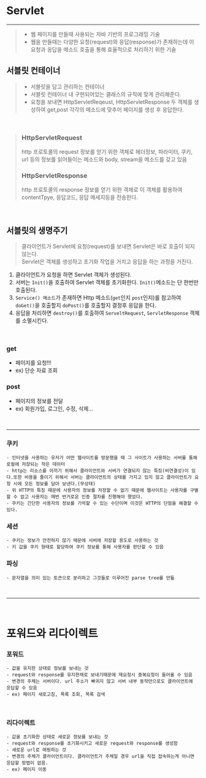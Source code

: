 # Servlet

---

> - 웹 페이지를 만들때 사용되는 자바 기반의 프로그래밍 기술
> - 웹을 만들때는 다양한 요청(request)와 응답(response)가 존재하는데 이 요청과 응답을 메소드 호출을 통해 효율적으로 처리하기 위한 기술


## 서블릿 컨테이너

> - 서블릿을 담고 관리하는 컨테이너
> - 서블릿 컨테이너 내 구현되어있는 클래스의 규칙에 맞게 관리해준다.
> - 요청을 보내면 HttpServletReqeust, HttpServletResponse 두 객체를 생성하여 get,post 각각의 메소드에 맞추어 페이지를 생성 후 응답한다.

<br>

> ### HttpServletRequest
> http 프로토콜의 request 정보를 얻기 위한 객체로 헤더정보, 파라미터, 쿠키, url 등의 정보를 읽어들이는 메소드와 body, stream을 메소드를 갖고 있음
><br>
> ### HttpServletResponse
> http 프로토콜의 response 정보를 얻기 위한 객체로 이 객체를 활용하여 contentTpye, 응답코드, 응답 메세지등을 전송한다.

<br>

## 서블릿의 생명주기
> 클라이언트가 Servlet에 요청(request)를 보내면 Servlet은 바로 호출이 되지 않는다.   
> Servlet은 객체를 생성하고 초기화 작업을 거치고 응답을 하는 과정을 거친다.

1. 클라이언트가 요청을 하면 Servlet 객체가 생성된다.
2. 서버는 `Init()`을 호출하여 Servlet 객체를 초기화한다. `Init()`메소드는 단 한번만 호출된다.
3. `Service() 메소드`가 존재하면 Http 메소드(`get`인지 `post`인지)를 참고하여 `doGet()`을 호출할지 `doPost()`를 호출할지 결정후 응답을 한다.
4. 응답을 처리하면 `destroy()`를 호출하여 `ServeltRequest`, `ServletResponse` 객체를 소멸시킨다.


<br>


### get
- 페이지를 요청!!!
- ex) 단순 자료 조회


### post 
- 페이지의 정보를 전달
- ex) 회원가입, 로그인, 수정, 삭제...


<br>

---

### 쿠키
    - 인터넷을 사용하는 유저가 어떤 웹사이트를 방문했을 때 그 사이트가 사용하는 서버를 통해 로컬에 저장되는 작은 데이터
    - http는 리소스를 아끼기 위해서 클라이언트와 서버가 연결되지 않는 특징(비연결성)이 있다.또한 비용을 줄이기 위해서 서버는 클라이언트의 상태를 가지고 있지 않고 클라이언트가 요청 시에 모든 정보를 담아 보낸다.(무상태)
    - 위 HTTP의 특징 때문에 사용자의 정보를 저장할 수 없기 때문에 웹사이트는 사용자를 구별할 수 없고 사용자는 매번 번거로운 인증 절차를 진행해야 했었다.
    - 쿠키는 간단한 사용자의 정보를 기억할 수 있는 수단이며 이것은 HTTP의 단점을 해결할 수 있다.

### 세션
    - 쿠키는 정보가 안전하지 않기 때문에 서버에 저장할 용도로 사용하는 것
    - 키 값을 쿠키 형태로 할당하여 쿠키 정보를 통해 사용자를 판단할 수 있음

### 파싱
    - 문자열을 의미 있는 토큰으로 분리하고 그것들로 이루어진 parse tree를 만듦

<br>

---
<br>

# 포워드와 리다이렉트

### 포워드
    - 값을 유지한 상태로 정보를 보내는 것
    - request와 response를 유지한채로 보내기때문에 재요청시 중복요청이 들어올 수 있음
    - 변경의 주체는 서버이다. url 주소가 빠귀지 않고 서버 내부 동작만으로도 클라이언트에 응답할 수 있음
    - ex) 페이지 새로고침, 목록 조회, 목록 검색

<br>

### 리다이렉트
    - 값을 초기화한 상태로 새로운 정보를 보내는 것
    - request와 response를 초기화시키고 새로운 request와 response를 생성함
    - 새로운 url로 매핑하는 것
    - 변경의 주체가 클라이언트이다. 클라이언트가 주체일 경우 url을 직접 접속하는게 아니면 응답할 방법이 없음.
    - ex) 페이지 이동

